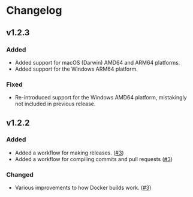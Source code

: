 # Changelog

## v1.2.3

### Added
* Added support for macOS (Darwin) AMD64 and ARM64 platforms.
* Added support for the Windows ARM64 platform.

### Fixed
* Re-introduced support for the Windows AMD64 platform, mistakingly not included in previous release.

## v1.2.2

### Added
* Added a workflow for making releases. ([#3](https://github.com/oddmario/simple-dns-server/pull/3))
* Added a workflow for compiling commits and pull requests ([#3](https://github.com/oddmario/simple-dns-server/pull/3))

### Changed
* Various improvements to how Docker builds work. ([#3](https://github.com/oddmario/simple-dns-server/pull/3))

